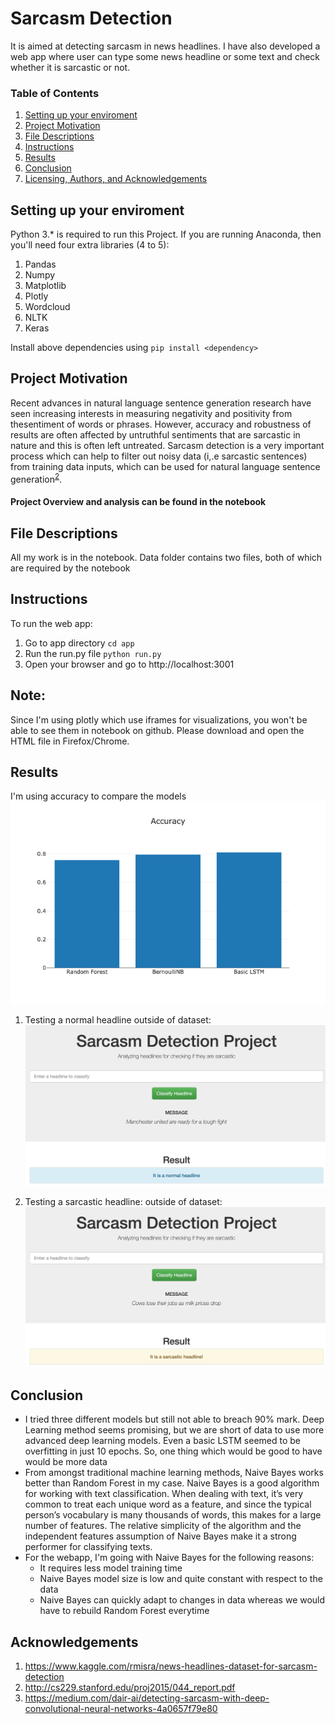 # Sarcasm Detection
It is aimed at detecting sarcasm in news headlines.
I have also developed a web app where user can type some news headline or some text and check whether it is sarcastic or not.

### Table of Contents

1. [Setting up your enviroment](#installation)
2. [Project Motivation](#motivation)
3. [File Descriptions](#files)
4. [Instructions](#instructions)
5. [Results](#results)
6. [Conclusion](#conc)
7. [Licensing, Authors, and Acknowledgements](#ack)


## Setting up your enviroment <a name="installation"></a>
Python 3.* is required to run this Project. If you are running Anaconda, then you'll need four extra libraries (4 to 5):
1. Pandas
2. Numpy
3. Matplotlib
4. Plotly
5. Wordcloud
6. NLTK
7. Keras

Install above dependencies using ```pip install <dependency>```


## Project Motivation<a name="motivation"></a>

Recent advances in natural language sentence generation research have seen increasing interests in measuring negativity and positivity from thesentiment of words or phrases. However, accuracy and robustness of results are often affected by untruthful sentiments that are sarcastic in nature and this is often left untreated. Sarcasm detection is a very important process which can help to filter out noisy data (i,.e sarcastic sentences) from training data inputs, which can be used for natural language sentence generation<sup>[2](https://www.kaggle.com/rmisra/news-headlines-dataset-for-sarcasm-detection)</sup>.
#### Project Overview and analysis can be found in the notebook


## File Descriptions <a name="files"></a>

All my work is in the notebook. Data folder contains two files, both of which are required by the notebook

## Instructions <a name="instructions"></a>
To run the web app:
1. Go to app directory ```cd app```
2. Run the run.py file ```python run.py```
3. Open your browser and go to http://localhost:3001


## Note: 
Since I'm using plotly which use iframes for visualizations, you won't be able to see them in notebook on github. Please download and open the HTML file in Firefox/Chrome.

## Results<a name="results"></a>
I'm using accuracy to compare the models
![](imgs/newplot.png)

1. Testing a normal headline outside of dataset:
![](imgs/ss1.png)

2. Testing a sarcastic headline: outside of dataset:
![](imgs/ss2.png)


## Conclusion<a name="conc"></a>
- I tried three different models but still not able to breach 90% mark. Deep Learning method seems promising, but we are short of data to use more advanced deep learning models. Even a basic LSTM seemed to be overfitting in just 10 epochs. So, one thing which would be good to have would be more data
- From amongst traditional machine learning methods, Naive Bayes works better than Random Forest in my case. Naive Bayes is a good algorithm for working with text classification. When dealing with text, it’s very common to treat each unique word as a feature, and since the typical person’s vocabulary is many thousands of words, this makes for a large number of features. The relative simplicity of the algorithm and the independent features assumption of Naive Bayes make it a strong performer for classifying texts.
- For the webapp, I'm going with Naive Bayes for the following reasons:
    - It requires less model training time
    - Naive Bayes model size is low and quite constant with respect to the data
    - Naive Bayes can quickly adapt to changes in data whereas we would have to rebuild Random Forest everytime


## Acknowledgements<a name="ack"></a>
1. https://www.kaggle.com/rmisra/news-headlines-dataset-for-sarcasm-detection
2. http://cs229.stanford.edu/proj2015/044_report.pdf
3. https://medium.com/dair-ai/detecting-sarcasm-with-deep-convolutional-neural-networks-4a0657f79e80
